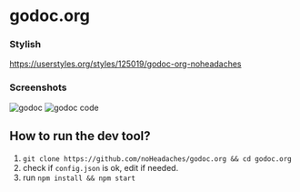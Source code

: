 # godoc.org

### Stylish
https://userstyles.org/styles/125019/godoc-org-noheadaches

### Screenshots
![godoc](http://i.imgur.com/fLaLzr9.png)
![godoc code](http://i.imgur.com/qhjJYiO.png)

## How to run the dev tool?

1. `git clone https://github.com/noHeadaches/godoc.org && cd godoc.org`
2. check if `config.json` is ok, edit if needed.
3. run `npm install && npm start`
